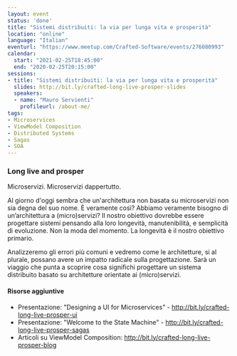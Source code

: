 ```yaml
---
layout: event
status: 'done'
title: "Sistemi distribuiti: la via per lunga vita e prosperità"
location: "online"
language: "Italian"
eventurl: "https://www.meetup.com/Crafted-Software/events/276080993"
calendar:
  start: "2021-02-25T18:45:00"
  end: "2020-02-25T20:15:00"
sessions:
- title: "Sistemi distribuiti: la via per lunga vita e prosperità"
  slides: http://bit.ly/crafted-long-live-prosper-slides
  speakers:
  - name: "Mauro Servienti"
    profileurl: /about-me/
tags:
- Microservices
- ViewModel Composition
- Distributed Systems
- Sagas
- SOA
---
```


### Long live and prosper

Microservizi. Microservizi dappertutto.

Al giorno d'oggi sembra che un'architettura non basata su microservizi non sia degna del suo nome. È veramente così? Abbiamo veramente bisogno di un’architettura a (micro)servizi? Il nostro obiettivo dovrebbe essere progettare sistemi pensando alla loro longevità, manutenibilità, e semplicità di evoluzione. Non la moda del momento. La longevità è il nostro obiettivo primario.

Analizzeremo gli errori più comuni e vedremo come le architetture, si al plurale, possano avere un impatto radicale sulla progettazione. Sarà un viaggio che punta a scoprire cosa significhi progettare un sistema distribuito basato su architetture orientate ai (micro)servizi.

#### Risorse aggiuntive

- Presentazione: "Designing a UI for Microservices" - http://bit.ly/crafted-long-live-prosper-ui
- Presentazione: "Welcome to the State Machine" - http://bit.ly/crafted-long-live-prosper-sagas
- Articoli su ViewModel Composition: http://bit.ly/crafted-long-live-prosper-blog
